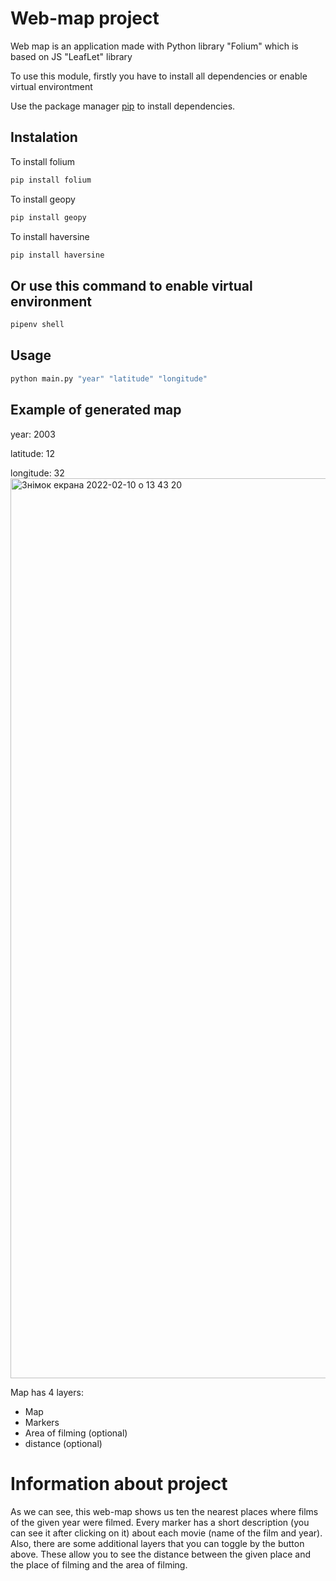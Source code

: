 # Web-map project 
Web map is an application made with Python library "Folium" which is based on JS "LeafLet" library

To use this module, firstly you have to install all dependencies or enable virtual environtment

Use the package manager [pip](https://pip.pypa.io/en/stable/) to install dependencies.

## Instalation
To install folium
```bash
pip install folium
```
To install geopy
```bash
pip install geopy
```
To install haversine
```bash
pip install haversine
```

## Or use this command to enable virtual environment
```bash
pipenv shell
```

## Usage
```bash
python main.py "year" "latitude" "longitude"
```

## Example of generated map
year: 2003

latitude: 12

longitude: 32
<img width="1440" alt="Знімок екрана 2022-02-10 о 13 43 20" src="https://user-images.githubusercontent.com/59284695/153402355-a1bb6a90-78b8-4026-8648-caf19afc81b6.png">

Map has 4 layers:
* Map
* Markers
* Area of filming (optional)
* distance (optional)

# Information about project
As we can see, this web-map shows us ten the nearest places where films of the given year were filmed. Every marker has a short description (you can see it after clicking on it) about each movie (name of the film and year). Also, there are some additional layers that you can toggle by the button above. These allow you to see the distance between the given place and the place of filming and the area of filming.
